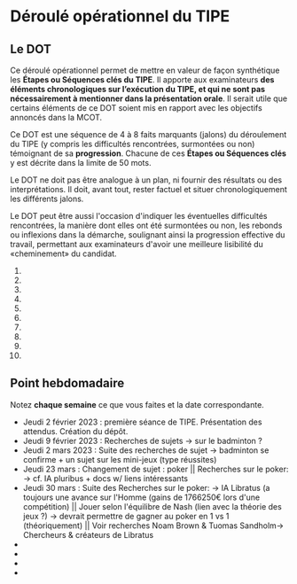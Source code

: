 # Déroulé opérationnel du TIPE

## Le DOT

Ce déroulé opérationnel permet de mettre en valeur de façon synthétique les **Étapes ou Séquences clés du TIPE**. Il apporte aux examinateurs **des éléments chronologiques sur l’exécution du TIPE, et qui ne sont pas nécessairement à mentionner dans la présentation orale**. Il serait utile que certains éléments de ce DOT soient mis en rapport avec les objectifs annoncés dans la MCOT.

Ce DOT est une séquence de 4 à 8 faits marquants (jalons) du déroulement du TIPE (y compris les difficultés rencontrées, surmontées ou non) témoignant de sa **progression**. Chacune de ces **Étapes ou Séquences clés** y est décrite dans la limite de 50 mots.

Le DOT ne doit pas être analogue à un plan, ni fournir des résultats ou des interprétations. Il doit, avant tout, rester factuel et situer chronologiquement les différents jalons.

Le DOT peut être aussi l'occasion d'indiquer les éventuelles difficultés rencontrées, la manière dont elles ont été surmontées ou non, les rebonds ou inflexions dans la démarche, soulignant ainsi la progression effective du travail, permettant aux examinateurs d'avoir une meilleure lisibilité du «cheminement» du candidat.

1. 
2. 
3. 
4. 
5. 
6. 
7. 
8. 
9. 
10. 

## Point hebdomadaire

Notez **chaque semaine** ce que vous faites et la date correspondante.

- Jeudi 2 février 2023 : première séance de TIPE. Présentation des attendus. Création du dépôt.
- Jeudi 9 février 2023 : Recherches de sujets -> sur le badminton ?
- Jeudi 2 mars 2023 : Suite des recherches de sujet -> badminton se confirme + un sujet sur les mini-jeux (type réussites)
- Jeudi 23 mars : Changement de sujet : poker || Recherches sur le poker: -> cf. IA pluribus + docs w/ liens intéressants
- Jeudi 30 mars : Suite des Recherches sur le poker: -> IA Libratus (a toujours une avance sur l'Homme (gains de 1766250€ lors d'une compétition) || Jouer selon l'équilibre de Nash (lien avec la théorie des jeux ?) -> devrait permettre de gagner au poker en 1 vs 1 (théoriquement) || Voir recherches Noam Brown & Tuomas Sandholm-> Chercheurs & créateurs de Libratus
-
-
-
-

